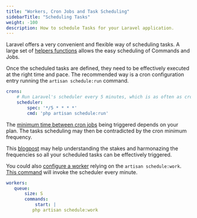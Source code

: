 ```yaml
---
title: "Workers, Cron Jobs and Task Scheduling"
sidebarTitle: "Scheduling Tasks"
weight: -100
description: How to schedule Tasks for your Laravel application.
---
```


Laravel offers a very convenient and flexible way of scheduling tasks. A large set of [helpers functions](https://laravel.com/docs/scheduling#schedule-frequency-options) allows the easy scheduling of Commands and Jobs.

Once the scheduled tasks are defined, they need to be effectively executed at the right time and pace.
The recommended way is a cron configuration entry running the `artisan schedule:run` command.

```yaml {location=".platform.app.yaml"}
crons:
    # Run Laravel's scheduler every 5 minutes, which is as often as crons can run.
    scheduler:
        spec: '*/5 * * * *'
        cmd: 'php artisan schedule:run'
```

The [minimum time between cron jobs](../../../configuration/app/app-reference.md#cron-job-timing) being triggered depends on your plan. The tasks scheduling may then be contradicted by the cron minimum frequency.

This [blogpost](https://platform.sh/blog/of-cicadas-and-cron-jobs/) may help understanding the stakes and harmonazing the frequencies so all your scheduled tasks can be effectively triggered.

You could also [configure a worker](../../../configuration/app/workers.md) relying on the `artisan schedule:work`.
[This command](https://laravel.com/docs/scheduling#running-the-scheduler-locally) will invoke the scheduler every minute. 

```yaml {location=".platform.app.yaml"}
workers:
   queue:
       size: S
       commands:
           start: |
          php artisan schedule:work
```

